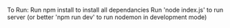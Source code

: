 To Run:
Run npm install to install all dependancies
Run 'node index.js' to run server (or better 'npm run dev' to run nodemon in development mode)
